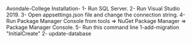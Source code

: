 Avondale-College Installation-
1- Run SQL Server.
2- Run Visual Studio 2019.
3- Open appsettings.json file and change the connection string. 
4- Run Package Manager Console from tools => NuGet Package Manager => Package Manager Console.
5- Run this command line  1-add-migration "InitialCreate" 2- update-database
